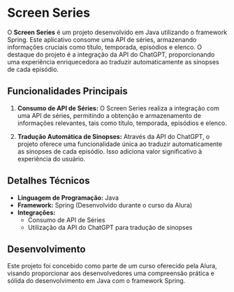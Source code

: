 # Screen Series

O **Screen Series** é um projeto desenvolvido em Java utilizando o framework Spring. Este aplicativo consome uma API de séries, armazenando informações cruciais como título, temporada, episódios e elenco. O destaque do projeto é a integração da API do ChatGPT, proporcionando uma experiência enriquecedora ao traduzir automaticamente as sinopses de cada episódio.

## Funcionalidades Principais

1. **Consumo de API de Séries:** O Screen Series realiza a integração com uma API de séries, permitindo a obtenção e armazenamento de informações relevantes, tais como título, temporada, episódios e elenco.

2. **Tradução Automática de Sinopses:** Através da API do ChatGPT, o projeto oferece uma funcionalidade única ao traduzir automaticamente as sinopses de cada episódio. Isso adiciona valor significativo à experiência do usuário.

## Detalhes Técnicos

- **Linguagem de Programação:** Java
- **Framework:** Spring (Desenvolvido durante o curso da Alura)
- **Integrações:**
  - Consumo de API de Séries
  - Utilização da API do ChatGPT para tradução de sinopses

## Desenvolvimento

Este projeto foi concebido como parte de um curso oferecido pela Alura, visando proporcionar aos desenvolvedores uma compreensão prática e sólida do desenvolvimento em Java com o framework Spring.
